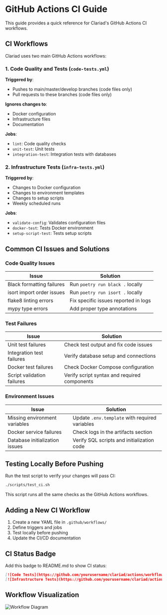 # GitHub Actions CI Guide

This guide provides a quick reference for Clariad's GitHub Actions CI workflows.

## CI Workflows

Clariad uses two main GitHub Actions workflows:

### 1. Code Quality and Tests (`code-tests.yml`)

**Triggered by**:
- Pushes to main/master/develop branches (code files only)
- Pull requests to these branches (code files only)

**Ignores changes to**:
- Docker configuration
- Infrastructure files
- Documentation

**Jobs**:
- `lint`: Code quality checks
- `unit-test`: Unit tests
- `integration-test`: Integration tests with databases

### 2. Infrastructure Tests (`infra-tests.yml`)

**Triggered by**:
- Changes to Docker configuration
- Changes to environment templates
- Changes to setup scripts
- Weekly scheduled runs

**Jobs**:
- `validate-config`: Validates configuration files
- `docker-test`: Tests Docker environment
- `setup-script-test`: Tests setup scripts

## Common CI Issues and Solutions

### Code Quality Issues

| Issue | Solution |
| ----- | -------- |
| Black formatting failures | Run `poetry run black .` locally |
| isort import order issues | Run `poetry run isort .` locally |
| flake8 linting errors | Fix specific issues reported in logs |
| mypy type errors | Add proper type annotations |

### Test Failures

| Issue | Solution |
| ----- | -------- |
| Unit test failures | Check test output and fix code issues |
| Integration test failures | Verify database setup and connections |
| Docker test failures | Check Docker Compose configuration |
| Script validation failures | Verify script syntax and required components |

### Environment Issues

| Issue | Solution |
| ----- | -------- |
| Missing environment variables | Update `.env.template` with required variables |
| Docker service failures | Check logs in the artifacts section |
| Database initialization issues | Verify SQL scripts and initialization code |

## Testing Locally Before Pushing

Run the test script to verify your changes will pass CI:

```bash
./scripts/test_ci.sh
```

This script runs all the same checks as the GitHub Actions workflows.

## Adding a New CI Workflow

1. Create a new YAML file in `.github/workflows/`
2. Define triggers and jobs
3. Test locally before pushing
4. Update the CI/CD documentation

## CI Status Badge

Add this badge to README.md to show CI status:

```markdown
[![Code Tests](https://github.com/yourusername/clariad/actions/workflows/code-tests.yml/badge.svg)](https://github.com/yourusername/clariad/actions/workflows/code-tests.yml)
[![Infrastructure Tests](https://github.com/yourusername/clariad/actions/workflows/infra-tests.yml/badge.svg)](https://github.com/yourusername/clariad/actions/workflows/infra-tests.yml)
```

## Workflow Visualization

![Workflow Diagram](../docs/ci_cd/workflow-diagram.png)
